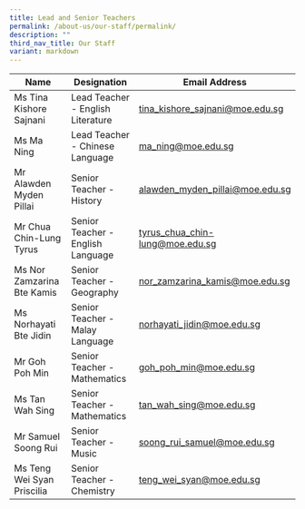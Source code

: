 ```yaml
---
title: Lead and Senior Teachers
permalink: /about-us/our-staff/permalink/
description: ""
third_nav_title: Our Staff
variant: markdown
---
```

| Name | Designation | Email Address |
| -------- | -------- | -------- |
| Ms Tina Kishore Sajnani | Lead Teacher - English Literature | tina_kishore_sajnani@moe.edu.sg |  |
| Ms Ma Ning | Lead Teacher - Chinese Language | ma_ning@moe.edu.sg |
| Mr  Alawden Myden Pillai | Senior Teacher - History| alawden_myden_pillai@moe.edu.sg |
| Mr Chua Chin-Lung Tyrus | Senior Teacher - English Language | tyrus_chua_chin-lung@moe.edu.sg |
| Ms Nor Zamzarina Bte Kamis | Senior Teacher - Geography | nor_zamzarina_kamis@moe.edu.sg |
| Ms Norhayati Bte Jidin | Senior Teacher - Malay Language | norhayati_jidin@moe.edu.sg |
| Mr Goh Poh Min | Senior Teacher - Mathematics | goh_poh_min@moe.edu.sg 
 Ms Tan Wah Sing | Senior Teacher - Mathematics | tan_wah_sing@moe.edu.sg |
| Mr Samuel Soong Rui | Senior Teacher - Music | soong_rui_samuel@moe.edu.sg |
| Ms Teng Wei Syan Priscilia | Senior Teacher - Chemistry | teng_wei_syan@moe.edu.sg |